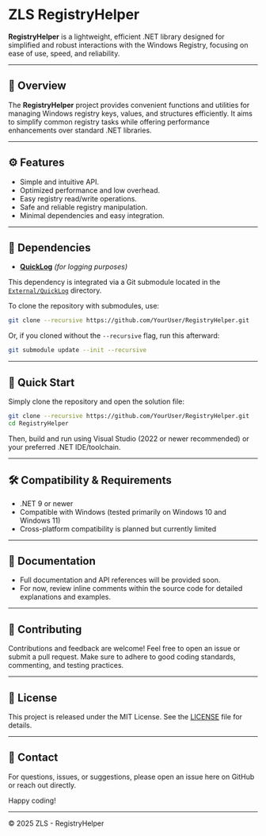 
# ZLS RegistryHelper

**RegistryHelper** is a lightweight, efficient .NET library designed for simplified and robust interactions with the Windows Registry, focusing on ease of use, speed, and reliability.

---

## 📌 Overview

The **RegistryHelper** project provides convenient functions and utilities for managing Windows registry keys, values, and structures efficiently. It aims to simplify common registry tasks while offering performance enhancements over standard .NET libraries.

---

## ⚙️ Features

- Simple and intuitive API.
- Optimized performance and low overhead.
- Easy registry read/write operations.
- Safe and reliable registry manipulation.
- Minimal dependencies and easy integration.

---

## 🔗 Dependencies

- **[QuickLog](https://github.com/YourUser/QuickLog)** *(for logging purposes)*  

This dependency is integrated via a Git submodule located in the [`External/QuickLog`](External/QuickLog) directory.

To clone the repository with submodules, use:

```bash
git clone --recursive https://github.com/YourUser/RegistryHelper.git
```

Or, if you cloned without the `--recursive` flag, run this afterward:

```bash
git submodule update --init --recursive
```

---

## 🚀 Quick Start

Simply clone the repository and open the solution file:

```bash
git clone --recursive https://github.com/YourUser/RegistryHelper.git
cd RegistryHelper
```

Then, build and run using Visual Studio (2022 or newer recommended) or your preferred .NET IDE/toolchain.

---

## 🛠️ Compatibility & Requirements

- .NET 9 or newer
- Compatible with Windows (tested primarily on Windows 10 and Windows 11)
- Cross-platform compatibility is planned but currently limited

---

## 📖 Documentation

- Full documentation and API references will be provided soon.
- For now, review inline comments within the source code for detailed explanations and examples.

---

## 🤝 Contributing

Contributions and feedback are welcome! Feel free to open an issue or submit a pull request. Make sure to adhere to good coding standards, commenting, and testing practices.

---

## 📄 License

This project is released under the MIT License. See the [LICENSE](LICENSE) file for details.

---

## 📧 Contact

For questions, issues, or suggestions, please open an issue here on GitHub or reach out directly.

Happy coding!

---  

© 2025 ZLS - RegistryHelper

